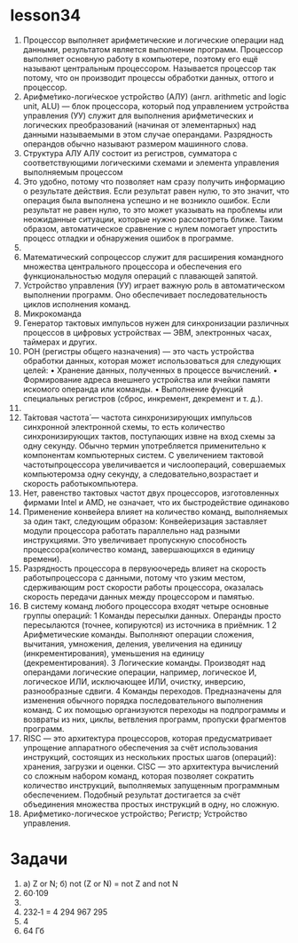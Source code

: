 # lesson34
1. Процессор выполняет арифметические и логические операции над данными, результатом является выполнение программ. Процессор выполняет основную работу в компьютере, поэтому его ещё называют центральным процессором. Называется процессор так потому, что он производит процессы обработки данных, оттого и процессор.
2. Арифме́тико-логи́ческое устро́йство (АЛУ) (англ. arithmetic and logic unit, ALU) — блок процессора, который под управлением устройства управления (УУ) служит для выполнения арифметических и логических преобразований (начиная от элементарных) над данными называемыми в этом случае операндами. Разрядность операндов обычно называют размером машинного слова. 
3. Структура АЛУ АЛУ состоит из регистров, сумматора с соответствующими логическими схемами и элемента управления выполняемым процессом
4. Это удобно, потому что позволяет нам сразу получить информацию о результате действия. Если результат равен нулю, то это значит, что операция была выполнена успешно и не возникло ошибок. Если результат не равен нулю, то это может указывать на проблемы или неожиданные ситуации, которые нужно рассмотреть ближе. Таким образом, автоматическое сравнение с нулем помогает упростить процесс отладки и обнаружения ошибок в программе.
5. 
6. Математический сопроцессор служит для расширения командного множества центрального процессора и обеспечения его функциональностью модуля операций с плавающей запятой.
7. Устройство управления (УУ) играет важную роль в автоматическом выполнении программ. Оно обеспечивает последовательность циклов исполнения команд.
8. Микрокоманда
9. Генератор тактовых импульсов нужен для синхронизации различных процессов в цифровых устройствах — ЭВМ, электронных часах, таймерах и других.
10. РОН (регистры общего назначения) — это часть устройства обработки данных, которая может использоваться для следующих целей: • Хранение данных, полученных в процессе вычислений. • Формирование адреса внешнего устройства или ячейки памяти искомого операнда или команды. • Выполнение функций специальных регистров (сброс, инкремент, декремент и т. д.).
11. 
12. Та́ктовая частота́ — частота синхронизирующих импульсов синхронной электронной схемы, то есть количество синхронизирующих тактов, поступающих извне на вход схемы за одну секунду. Обычно термин употребляется применительно к компонентам компьютерных систем. С увеличением тактовой частотыпроцессора увеличивается и числоопераций, совершаемых компьютеромза одну секунду, а следовательно,возрастает и скорость работыкомпьютера.
13. Нет, равенство тактовых частот двух процессоров, изготовленных фирмами Intel и AMD, не означает, что их быстродействие одинаково
14. Применение конвейера влияет на количество команд, выполняемых за один такт, следующим образом: Конвейеризация заставляет модули процессора работать параллельно над разными инструкциями. Это увеличивает пропускную способность процессора(количество команд, завершающихся в единицу времени).
15. Разрядность процессора в первуюочередь влияет на скорость работыпроцессора с данными, потому что узким местом, сдерживающим рост скорости работы процессора, оказалась скорость передачи данных между процессором и памятью.
16. В систему команд любого процессора входят четыре основные группы операций: 1 Команды пересылки данных. Операнды просто пересылаются (точнее, копируются) из источника в приёмник. 1 2 Арифметические команды. Выполняют операции сложения, вычитания, умножения, деления, увеличения на единицу (инкрементирования), уменьшения на единицу (декрементирования). 3 Логические команды. Производят над операндами логические операции, например, логическое И, логическое ИЛИ, исключающее ИЛИ, очистку, инверсию, разнообразные сдвиги. 4 Команды переходов. Предназначены для изменения обычного порядка последовательного выполнения команд. С их помощью организуются переходы на подпрограммы и возвраты из них, циклы, ветвления программ, пропуски фрагментов программ.
17. RISC — это архитектура процессоров, которая предусматривает упрощение аппаратного обеспечения за счёт использования инструкций, состоящих из нескольких простых шагов (операций): хранения, загрузки и оценки. CISC — это архитектура вычислений со сложным набором команд, которая позволяет сократить количество инструкций, выполняемых запущенным программным обеспечением. Подобный результат достигается за счёт объединения множества простых инструкций в одну, но сложную.
18. Арифметико-логическое устройство; Регистр; Устройство управления.

# Задачи
1. а) Z or N; б) not (Z or N) = not Z and not N
2. 60⋅109
3. 
4. 232‐1 = 4 294 967 295
5. 4
6. 64 Гб
